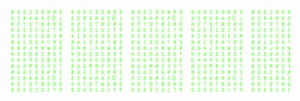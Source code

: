 [![Matrix SVG](https://github.com/hunghg255/hunghg255/blob/master/img/matrix.svg)](https://hunghg255.github.io)
<svg xmlns="http://www.w3.org/2000/svg" xmlns:xlink="http://www.w3.org/1999/xlink" version="1.1" id="Layer_1" x="0px" y="0px" viewBox="0 0 936 516" style="enable-background:new 0 0 936 516;" xml:space="preserve">
<style type="text/css">
	.st0{fill:#533657;stroke:#2E1633;stroke-width:8;stroke-linecap:round;stroke-linejoin:round;stroke-miterlimit:10;}
	.st1{opacity:0.8;}
	.st2{fill:none;stroke:#FFFFFF;stroke-width:0.7567;stroke-miterlimit:10;}
	.st3{fill:#FFFFFF;}
	.st4{opacity:0.2;fill:#533657;}
	.st5{fill:#2E1633;}
	.st6{fill:#533657;}
	.st7{fill:none;stroke:#CC6699;stroke-width:3;stroke-miterlimit:10;}
	.st8{fill:none;stroke:#B8A7D6;stroke-width:3;stroke-miterlimit:10;}
	.st9{fill:none;stroke:#FFFDAB;stroke-width:3;stroke-miterlimit:10;}
	.st10{fill:none;stroke:#14D7F3;stroke-width:3;stroke-miterlimit:10;}
	.st11{fill:none;stroke:#2E1633;stroke-width:8;stroke-linecap:round;stroke-linejoin:round;stroke-miterlimit:10;}
	.st12{opacity:0.28;}
	.st13{fill:none;stroke:#2E1633;stroke-width:8;stroke-linejoin:round;stroke-miterlimit:10;}
	.st14{fill:none;stroke:#2E1633;stroke-width:3;stroke-miterlimit:10;}
	.st15{fill:#FFFAB6;}
	.st16{opacity:0.23;fill:#2E1633;}
	.st17{fill:none;stroke:#BBE2DC;stroke-width:3;stroke-miterlimit:10;}
	.st18{fill:#B3ABD3;}
	.st19{fill:none;stroke:#2E1633;stroke-width:7;stroke-linecap:round;stroke-linejoin:round;stroke-miterlimit:10;}
	.st20{opacity:0.28;fill:#533657;}
	.st21{fill:#CC6699;}
	.st22{fill:none;stroke:#2E1633;stroke-width:3;stroke-linecap:round;stroke-linejoin:round;stroke-miterlimit:10;}
	.st23{fill:none;stroke:#2E1633;stroke-width:2.1774;stroke-miterlimit:10;}
</style>
<g>
	<g>
		<g>
			<path class="st0" d="M191.7,364.4l-30,28l-139-139v-0.5l139-139l31,29.5l-111,110L191.7,364.4z"/>
			<path class="st0" d="M237.7,489.4h-48.5l162-465.5h49L237.7,489.4z"/>
			<path class="st0" d="M774.2,392.4l-30-28l110-111l-111-110l31-29.5l139,139v0.5L774.2,392.4z"/>
		</g>
	</g>
	<g class="st1">
		<path class="st2" d="M422.8,401.5"/>
	</g>
	<g class="st1">
		<path class="st2" d="M444,414.5"/>
	</g>
	<g>
		<path class="st3" d="M678.8,294.6l-24.1-1.8l-2.2-4l4.5,2.9c-2-1.3-3.8-2.8-5.4-4.5c0,0-7.8-13.7-7.8-13.8    c-9-46.5-7.8-43.7-10.2-52.5c-0.2-0.6,0.2-4.4,0.7-9.1c39.8-32.2,37.9-76.2,37.9-76.2s-19.8-8.7-50.1,8.3l-10.4,42.5    c0,0-60.4-28.9-112.8-13.2l0,0c0,0-7.5,2.2-16.7,5.9l1.1,0.7c-0.2,0.1-0.5,0.2-0.7,0.3c-21.6-36.6-46.2-42.9-46.2-42.9    c-32.3,40.2-48.8,104.3,23.2,156.2c0,0,0,0,0,0l23.9,68.1c93.3,12.7,69.3,24.7,115,19l19.5,5.7l10.3-8c0,0-11.5-13.2-8.7-30    c1.2-7.2,29,0.7,29,0.7C673.4,337.3,680.5,310.3,678.8,294.6z"/>
		<path class="st4" d="M502.3,340.9c19.8,22.2,60.7,28.8,60.7,28.8s31.8,9.2-18.5,11.5C524.1,379.1,514.2,362.2,502.3,340.9z"/>
		<g>
			<path class="st5" d="M621.3,347.4c0,0,0.1,0.1,0.2,0.3c0.1,0.2,0.3,0.4,0.4,0.6c0.3,0.5,0.6,1.2,0.5,1.8     c-0.3,1.2-0.8,2.9-0.9,5.1c-0.1,2.2,0.1,4.9,1.2,7.7c1,2.9,2.9,5.9,5.5,8.7l0.6,0.6l0.1,0.1l0.1,0.2l0.3,0.4     c0.1,0.2,0.3,0.4,0.4,0.6c0.5,0.9,0.8,1.9,0.9,2.9c0.2,2-0.4,3.8-1.2,5.2c-1.6,2.9-4.2,4.8-6.9,6.1c-2.8,1.2-5.9,1.8-9,1.6     c-3.1-0.1-6.1-0.9-8.9-2.1c-0.6-0.3-1.2-0.5-1.9-0.8c-0.6-0.2-1.1-0.4-1.6-0.6c-1.2-0.4-2.4-0.7-3.6-1c-2.5-0.6-5.1-0.9-7.7-1.1     c-5.3-0.4-10.9-0.3-16.6-0.2c-5.7,0.1-11.5,0.3-17.3,0c-5.8-0.3-11.6-1-17.1-2.4c-2.7-0.7-5.4-1.6-8-2.7     c-2.5-1.1-4.9-2.4-7.2-3.8c-4.5-2.8-8.2-6.2-11.2-9.6c-1.5-1.7-2.8-3.4-4-5.1c-0.6-0.8-1.1-1.7-1.6-2.5c-0.5-0.8-1-1.6-1.4-2.4     c-1.8-3.2-3-6.1-3.8-8.5c-0.2-0.6-0.4-1.2-0.6-1.7c-0.2-0.5-0.3-1.1-0.5-1.5c-0.3-1-0.5-1.8-0.7-2.4c-0.3-1.3-0.4-2.1-0.4-2.1     c-0.1-0.7,0.4-1.5,1.1-1.6c0.6-0.1,1.1,0.2,1.4,0.6l0,0c0,0,0.4,0.6,1.1,1.8c0.7,1.1,1.6,2.8,2.9,4.9c1.3,2.1,2.8,4.6,4.6,7.4     c0.5,0.7,1,1.4,1.5,2.1c0.5,0.7,1,1.4,1.6,2.2c1.1,1.5,2.4,3,3.7,4.4c2.8,2.9,6.1,5.7,10,8c3.9,2.3,8.4,4.1,13.3,5.3     c4.9,1.2,10.2,1.7,15.6,1.9c5.4,0.2,11.1,0.1,16.8,0c5.7-0.1,11.5-0.2,17.4,0.3c2.9,0.3,5.9,0.7,8.8,1.4c1.4,0.3,2.9,0.8,4.3,1.3     c0.7,0.2,1.5,0.6,2.1,0.8c0.6,0.3,1.2,0.5,1.8,0.8c2.1,0.9,4.3,1.5,6.4,1.6c2.1,0.1,4.1-0.2,5.8-0.9c1.7-0.7,3.1-1.9,3.8-3     c0.3-0.6,0.4-1,0.4-1.3c0-0.1,0-0.2-0.1-0.3c0,0,0,0,0-0.1c0,0,0,0,0,0c0,0,0,0,0,0l-0.1-0.1l-0.1-0.1l0,0c0,0-0.1-0.1,0,0     l-0.1-0.2l-0.3-0.3c-3-3.6-5.1-7.6-6.1-11.4c-1-3.8-1-7.3-0.5-10.1c0.5-2.7,1.2-4.8,1.9-6.1c0.4-0.6,1.2-0.9,1.8-1     c0.3-0.1,0.6-0.1,0.8-0.1C621.2,347.4,621.3,347.4,621.3,347.4z"/>
		</g>
		<path class="st6" d="M409.4,203c-24-2.5-59,45.3-22.3,90.9c-6.6,49.9,32.8,90.5,61.5,90.1c18.6,34.4,63.8,49.8,94.8,39.3    c7.8,21.3,28.5,34.1,56.9,25.9c28.4-8.2,38.8-3.3,38.8-3.3s-4.1-27.3-32.1-33.9c-24.1-36.4-51-44.4-121.3-48.3    c-12.1-37.3-30.8-73.3-30.8-73.3S401.4,236.8,409.4,203z"/>
		<g>
			<path class="st5" d="M460.9,350.3c0,0,0.6,0.3,1.6,1c1.1,0.6,2.6,1.5,4.6,2.4c2,0.9,4.5,2,7.4,3c2.9,1,6.2,2,9.8,2.8     c3.7,0.9,7.7,1.7,12,2.4c4.3,0.7,8.9,1.3,13.7,1.7c4.8,0.5,9.8,0.8,14.9,1.2c5.1,0.4,10.3,0.8,15.5,1.4     c5.2,0.5,10.5,1.2,15.6,2.1c5.2,0.9,10.3,2.1,15.1,3.7c4.9,1.6,9.5,3.6,13.6,6.1c4.1,2.4,7.8,5.3,10.7,8.4     c2.9,3.1,5.2,6.3,6.9,9.3c1.7,3,2.9,5.7,3.7,8c0.4,1.1,0.7,2.2,1,3.1c0.3,0.9,0.5,1.7,0.6,2.3c0.3,1.3,0.5,1.9,0.5,1.9     c0.5,1.9-0.7,3.8-2.6,4.2c-1.8,0.4-3.6-0.6-4.2-2.4l-0.1-0.2c0,0-0.2-0.6-0.5-1.7c-0.2-0.6-0.4-1.2-0.7-2c-0.3-0.8-0.6-1.7-1-2.6     c-1.6-3.9-4.4-9.3-9.4-14.3c-2.5-2.5-5.6-4.8-9.2-6.9c-1.8-1-3.7-2-5.7-2.8c-2-0.8-4.1-1.6-6.3-2.3c-4.4-1.4-9.1-2.6-14-3.5     c-2.4-0.5-4.9-0.8-7.4-1.2c-2.5-0.4-5-0.7-7.6-1c-5.1-0.6-10.2-1.1-15.3-1.6c-5.1-0.5-10.1-1.1-15-1.7c-4.9-0.6-9.6-1.4-14.1-2.3     c-4.5-0.9-8.7-2-12.5-3.4c-3.8-1.4-7.2-3-10-4.7c-2.8-1.7-5.1-3.4-6.9-5.1c-1.7-1.6-3-3-3.7-4     C461.3,350.8,460.9,350.3,460.9,350.3z"/>
		</g>
		<path class="st6" d="M561.5,168.3c-1.7-31.6,13.9-74,29.2-103.6c-21.3-2.9-51.3,6.2-51.3,6.2s-17.7,31.3-14,74    c-11-30.5-10-62.7-10-62.7s-38.4,13.9-76.7,57c0,0,32.5,8.4,45.6,42C519.9,167.8,561.5,168.3,561.5,168.3z"/>
		<path class="st7" d="M568.1,64.1c0,0-28.4,42.2-26.9,104.1"/>
		<path class="st8" d="M494.9,90.5c0,0-1.8,41.8,23.2,80.3"/>
		<path class="st9" d="M457.7,116.9c0,0,12.6,17.3,37.1,60.8"/>
		<path class="st10" d="M383.4,218.3c-17.3,28,0.7,59.1,38,87.3c25.8,19.5,52,24,60.7,50.7"/>
		<path class="st8" d="M405.1,202.1c-20,22.2-3.6,61.9,33.7,90.2c25.8,19.5,33.1,26.5,38,45.3"/>
		<path class="st9" d="M387.2,308.2c10.2,46.8,66,65.2,113.3,70.6c32.2,3.7,84.9,5.8,91.9,33.1"/>
		<path class="st5" d="M387.4,311c6.4,8.3,34.8,7.5,34.8,7.5s-26.1-9.1-35.1-24.7C387.2,308.2,387.4,311,387.4,311z"/>
		<g>
			<path class="st5" d="M410.1,207.2c0,0-0.6,0.1-1.7,0.3c-0.6,0.1-1.3,0.2-2.1,0.4c-0.7,0.2-1.4,0.4-2.3,0.7     c-0.8,0.2-1.8,0.7-2.9,1.1c-1.1,0.4-2.2,1-3.4,1.6c-0.3,0.2-0.6,0.3-0.9,0.5c-0.3,0.2-0.6,0.4-0.9,0.6c-0.6,0.4-1.2,0.8-1.8,1.2     c-0.6,0.4-1.2,0.9-1.8,1.4c-0.6,0.5-1.3,1-1.8,1.6c-0.6,0.6-1.2,1.2-1.8,1.8c-0.6,0.7-1.2,1.3-1.8,2c-0.6,0.7-1.2,1.4-1.7,2.2     c-0.5,0.8-1.2,1.5-1.6,2.3c-0.5,0.8-1,1.7-1.6,2.5c-0.5,0.9-0.9,1.8-1.4,2.7c-0.5,0.9-0.8,1.9-1.3,2.8c-0.2,0.5-0.4,1-0.6,1.4     c-0.2,0.5-0.3,1-0.5,1.5c-0.2,0.5-0.3,1-0.5,1.5c-0.2,0.5-0.3,1-0.5,1.5c-0.3,1-0.5,2.1-0.8,3.2c-0.2,1.1-0.4,2.2-0.5,3.3     c-0.1,0.5-0.2,1.1-0.2,1.7l-0.1,1.7c-0.3,4.4-0.1,9,0.8,13.5l0.1,0.8l0.2,0.8l0.4,1.6l0.4,1.6c0.1,0.5,0.3,1.1,0.5,1.6     c0.4,1.1,0.7,2.2,1,3.2c0.4,1,0.8,2.1,1.2,3.1c1.8,4.1,3.7,8.1,6.2,11.7c0.6,0.9,1.2,1.8,1.8,2.7c0.7,0.8,1.3,1.7,1.9,2.5     c1.2,1.7,2.7,3.2,4,4.7c0.3,0.4,0.7,0.8,1,1.1c0.4,0.3,0.7,0.7,1.1,1c0.7,0.7,1.4,1.4,2.1,2.1c1.3,1.4,2.8,2.5,4.1,3.7     c0.7,0.6,1.3,1.2,2,1.7c0.7,0.5,1.3,1,2,1.5c1.3,1,2.5,2,3.7,2.8c2.4,1.7,4.5,3.2,6.3,4.3c1.8,1.1,3.2,2,4.2,2.6     c1,0.6,1.5,0.9,1.5,0.9s-0.6-0.2-1.7-0.6c-1.1-0.4-2.7-0.9-4.7-1.7c-1-0.3-2.1-0.9-3.3-1.4c-1.2-0.5-2.5-1.1-3.9-1.7     c-1.4-0.7-2.8-1.5-4.3-2.3c-0.7-0.4-1.5-0.8-2.3-1.3c-0.8-0.5-1.5-1-2.3-1.5c-3.2-2-6.5-4.4-9.8-7.2c-1.6-1.5-3.4-2.9-4.9-4.6     c-0.8-0.8-1.6-1.7-2.4-2.6c-0.8-0.9-1.5-1.8-2.3-2.8c-1.6-1.8-2.9-3.9-4.3-6l-0.5-0.8l-0.5-0.8l-0.9-1.7     c-0.6-1.1-1.3-2.2-1.7-3.4c-0.5-1.2-1-2.4-1.5-3.6c-0.4-1.2-0.8-2.5-1.2-3.7c-0.2-0.6-0.4-1.2-0.6-1.9l-0.4-1.9l-0.4-1.9l-0.2-1     l-0.1-1l-0.5-3.9c-0.1-1.3-0.1-2.6-0.2-3.9c-0.1-1.3,0-2.6,0-3.9l0-1.9l0.2-1.9l0.2-1.9c0.1-0.6,0.1-1.3,0.3-1.9     c0.2-1.3,0.4-2.5,0.7-3.7c0.3-1.2,0.6-2.4,0.9-3.6c0.1-0.6,0.3-1.2,0.5-1.8c0.2-0.6,0.4-1.2,0.6-1.8c0.2-0.6,0.4-1.2,0.6-1.7     c0.2-0.6,0.5-1.1,0.7-1.7c0.5-1.1,0.9-2.2,1.5-3.3c0.5-1.1,1.1-2.1,1.6-3.1c0.6-1,1.2-2,1.8-2.9c0.6-1,1.3-1.8,1.9-2.7     c0.7-0.9,1.3-1.8,2-2.5c0.7-0.8,1.4-1.6,2.1-2.4c0.7-0.7,1.5-1.4,2.2-2.1c0.7-0.7,1.5-1.3,2.2-1.9c0.8-0.6,1.5-1.2,2.2-1.7     c0.8-0.5,1.5-1,2.2-1.5c0.4-0.2,0.7-0.5,1.1-0.7c0.4-0.2,0.7-0.4,1.1-0.6c1.5-0.8,2.8-1.5,4.1-2c1.3-0.5,2.5-1.1,3.7-1.4     c1.2-0.3,2.3-0.6,3.2-0.9c0.8-0.1,1.5-0.3,2.1-0.4c1.1-0.2,1.7-0.3,1.7-0.3c2.2-0.4,4.2,1.1,4.6,3.3     C413.8,204.8,412.3,206.8,410.1,207.2z"/>
		</g>
		<g>
			<path class="st5" d="M391.6,295.3c0,0-0.1,0.7-0.2,1.9c0,0.6-0.1,1.3-0.2,2.2c0,0.9-0.1,1.9-0.1,3c-0.1,2.3,0,5,0.2,8.2     c0.2,3.2,0.7,6.7,1.5,10.5c0.8,3.8,2,7.9,3.5,12c0.4,1,0.8,2.1,1.3,3.1c0.5,1,1,2.1,1.4,3.1c1.1,2.1,2.2,4.2,3.5,6.2     c2.6,4.1,5.6,8.1,9.2,11.7c0.4,0.5,0.9,0.9,1.3,1.4l1.4,1.3c1,0.8,1.9,1.7,2.9,2.5c2,1.6,4.1,3.2,6.3,4.6l1.6,1.1l0.8,0.5     l0.8,0.5c1.1,0.7,2.2,1.3,3.4,2c1.1,0.7,2.3,1.2,3.4,1.8c1.2,0.6,2.3,1.2,3.4,1.8c1.2,0.5,2.4,1,3.5,1.5c1.2,0.5,2.3,1.1,3.5,1.5     c1.2,0.4,2.4,0.9,3.5,1.3c1.2,0.4,2.3,1,3.5,1.3c2.4,0.8,4.7,1.5,7,2.3c2.3,0.6,4.6,1.3,6.8,1.9c2.2,0.6,4.4,1.1,6.5,1.6     c1.1,0.3,2.1,0.5,3.1,0.8c1,0.2,2,0.4,3,0.6c2,0.4,3.9,0.8,5.7,1.2c1.8,0.3,3.5,0.6,5.2,0.9c1.6,0.3,3.2,0.6,4.6,0.9     c1.4,0.3,2.7,0.4,3.9,0.6c2.4,0.4,4.2,0.7,5.5,1c1.3,0.2,1.9,0.4,1.9,0.4s-0.7,0.1-2,0.2c-1.3,0.1-3.2,0.3-5.6,0.5     c-1.2,0.1-2.5,0.2-4,0.2c-1.5,0-3,0-4.7,0c-1.7,0-3.5,0-5.4,0c-1.9-0.1-3.9-0.2-5.9-0.3c-1-0.1-2.1-0.1-3.2-0.2     c-1.1-0.1-2.2-0.3-3.3-0.4c-2.2-0.3-4.5-0.5-6.9-0.9c-2.4-0.4-4.8-0.9-7.2-1.4c-2.5-0.5-4.9-1.3-7.5-1.9     c-2.5-0.7-5.1-1.6-7.6-2.5c-2.6-0.9-5.1-2.1-7.6-3.2c-5-2.5-10-5.2-14.6-8.6c-2.4-1.6-4.6-3.4-6.8-5.3c-1.1-0.9-2.1-1.9-3.1-2.9     l-1.5-1.5c-0.5-0.5-1-1-1.5-1.5c-3.9-4-7.3-8.5-10.2-13c-1.5-2.3-2.7-4.6-3.9-6.9c-0.5-1.2-1.1-2.3-1.6-3.5     c-0.5-1.1-0.9-2.3-1.4-3.5c-1.7-4.6-3.1-9.1-3.9-13.3c-0.8-4.2-1.4-8.1-1.6-11.5c-0.2-3.5-0.3-6.5-0.3-9c0-1.2,0.1-2.4,0.1-3.3     c0.1-1,0.1-1.8,0.2-2.5c0.1-1.3,0.2-2,0.2-2c0.2-2.2,2.2-3.8,4.4-3.6S391.8,293.1,391.6,295.3z"/>
		</g>
		<path class="st4" d="M479.1,306.6c0,0,9.8,33.9,19.1,59.9c-6.7-1.5-5-2.5-12.2-4.1c-6.2-22.1-24.2-66.9-24.2-66.9    S464.4,298,479.1,306.6z"/>
		<g>
			<path class="st5" d="M479.9,306.6c0,0-1.1-0.3-3.2-1c-2.1-0.7-5.1-1.8-8.8-3.5c-3.7-1.7-8-4.1-12.7-7.3c-2.4-1.6-4.8-3.4-7.3-5.4     c-2.4-2.1-5-4.3-7.5-6.7c-5-4.9-10.2-10.6-14.8-17.4c-2.3-3.4-4.5-7-6.5-10.8c-2-3.8-3.7-7.9-5.2-12.1c-3-8.4-4.8-17.6-5.2-27     c-0.5-9.4,0.3-18.9,2.2-28.1c1.9-9.2,4.7-18.2,8.3-26.7c0.9-2.1,1.8-4.2,2.8-6.3l0.4-0.8l0.4-0.8c0.3-0.6,0.6-1.1,0.9-1.6     c0.6-1.1,1.2-2.1,1.9-3.1c1.4-2,3-4,5-5.7c2-1.7,4.4-3.2,7.3-3.9c2.8-0.7,5.9-0.5,8.4,0.3c1.3,0.4,2.5,0.9,3.6,1.5     c1.1,0.6,2.2,1.3,2.9,1.8c3.6,2.4,6.9,5,10,7.7c6.2,5.4,11.3,11.3,15.2,17.3c4,5.9,6.8,11.9,8.9,17.2c2.1,5.3,3.3,10.2,3.9,14.3     c0.6,4.1,0.7,7.3,0.7,9.5c-0.1,2.2-0.2,3.4-0.2,3.4s-0.7-1-1.6-3c-0.5-1-1.1-2.2-1.8-3.6c-0.7-1.4-1.5-3-2.3-4.8     c-1.7-3.5-3.7-7.8-6-12.6c-2.4-4.8-5.3-10.1-8.9-15.4c-3.7-5.4-8.1-10.9-13.5-16c-2.7-2.6-5.7-5-8.9-7.2     c-0.9-0.6-1.6-1.1-2.3-1.5c-0.7-0.4-1.4-0.7-2.1-1c-1.4-0.5-2.8-0.5-4.1-0.2c-2.6,0.6-5.3,3.2-7.5,6.4c-0.5,0.8-1,1.6-1.5,2.5     c-0.2,0.4-0.5,0.9-0.7,1.3l-0.3,0.7l-0.3,0.7c-0.9,2-1.8,4-2.6,6c-3.3,8.1-5.9,16.5-7.5,25.2c-1.6,8.6-2.2,17.4-1.6,25.9     c0.5,8.5,2.3,16.8,4.9,24.5c1.3,3.8,2.9,7.5,4.7,11c1.7,3.5,3.7,6.8,5.7,9.9c4.1,6.2,8.7,11.7,13.3,16.5     c4.6,4.7,9.2,8.7,13.3,12.3c4.1,3.6,7.8,6.6,10.8,9.2c3,2.5,5.4,4.6,7,6.1C479.1,305.8,479.9,306.6,479.9,306.6z"/>
		</g>
		<path class="st4" d="M471,224.4c-8,14.2-9.3,32.2-9.3,32.2c-52.3-47.1-25.6-89.1-23.3-94.8C426.9,185.8,452.7,237.3,471,224.4z"/>
		<g>
			<path class="st5" d="M440.4,155.8c-1,2.1-1.8,4.3-2.6,6.5c-0.8,2.2-1.4,4.4-2,6.6c-1.1,4.5-1.9,9-2.3,13.5     c-0.4,4.5-0.5,9.1-0.1,13.6c0.3,4.5,1.1,8.9,2.2,13.2c0.6,2.2,1.2,4.3,2,6.4c0.7,2.1,1.6,4.1,2.5,6.2c0.9,2,2,4,3,5.9     c1.1,1.9,2.2,3.9,3.4,5.7c0.6,1,1.2,1.9,1.8,2.8l1.9,2.8c1.3,1.9,2.6,3.7,4,5.4c1.4,1.8,2.9,3.5,4.4,5.2c0.8,0.9,1.5,1.7,2.3,2.5     l2.4,2.5l-4.1,1.9c0-1,0.1-1.8,0.1-2.7c0.1-0.9,0.2-1.7,0.3-2.6c0.2-1.7,0.5-3.4,0.8-5c0.3-1.7,0.7-3.3,1.2-5     c0.5-1.6,1-3.2,1.7-4.8c0.6-1.6,1.3-3.1,2.1-4.6c0.8-1.5,1.6-3,2.6-4.4c0.5-0.7,1-1.4,1.5-2.1c0.5-0.7,1-1.3,1.6-1.9     c0.5-0.6,1.1-1.3,1.7-1.8c0.6-0.6,1.2-1.1,1.8-1.7c-0.5,0.7-1.1,1.3-1.5,2c-0.5,0.7-1,1.3-1.4,2c-0.4,0.7-0.9,1.4-1.3,2.1     c-0.4,0.7-0.8,1.4-1.1,2.2c-0.4,0.7-0.7,1.5-1,2.2c-0.3,0.8-0.6,1.5-0.9,2.3c-0.6,1.5-1,3.1-1.4,4.6c-0.8,3.1-1.3,6.3-1.6,9.5     c-0.2,1.6-0.3,3.2-0.3,4.8c0,0.8,0,1.6,0,2.4c0,0.8,0,1.6,0.1,2.3c0.1,1.3-0.9,2.5-2.2,2.6c-0.7,0.1-1.3-0.1-1.7-0.5l-0.2-0.1     l-2.8-2.3c-0.9-0.8-1.8-1.6-2.7-2.4c-1.8-1.6-3.5-3.3-5.2-5c-0.8-0.9-1.7-1.7-2.5-2.6c-0.8-0.9-1.6-1.8-2.4-2.7     c-1.6-1.9-3-3.8-4.4-5.8c-1.4-2-2.6-4.1-3.7-6.3c-1.1-2.2-2.1-4.4-3-6.7c-0.9-2.3-1.7-4.6-2.4-6.9c-0.7-2.3-1.3-4.7-1.7-7.1     c-0.9-4.8-1.3-9.6-1.2-14.5c0.1-4.8,0.6-9.6,1.6-14.3c0.5-2.3,1.1-4.7,1.8-6.9c0.7-2.3,1.5-4.5,2.4-6.7c0.9-2.2,1.9-4.3,2.9-6.4     C437.9,159.7,439.1,157.7,440.4,155.8z"/>
		</g>
		<path class="st11" d="M624.3,146.1c11.9-6.7,22.2-9.4,30.4-10.2c11.2-1.1,20.2,8.8,17.8,19.8c-3.5,16.4-12.9,41-38.8,60.6"/>
		<g class="st12">
			<path class="st6" d="M635.7,290.4c5.5-12.2,9.5-3.8,9.5-3.8l1-15.2c0,0-9.7,1.4-11.3,8.7C633.5,287.5,635.7,290.4,635.7,290.4z"/>
			<path class="st6" d="M638.9,229.8c-11.2-6.3-23.8-2.6-23.8-2.6c8.3,3.4,10.6,7,12.7,13.8L638.9,229.8z"/>
			<path class="st6" d="M606.9,203c21.2,4.1,25,89.8,47.7,89.8c-6.9-17.2-12.9-68.7-24.7-84.3s-19.4-19.8-19.4-19.8L606.9,203z"/>
		</g>
		<path class="st4" d="M491.2,203.8c-1.4-24.1,74.8-41.5,91.3-27.7c3.5-1.4-21.7-9.5-21.7-9.5s-63.3-0.5-75.9,14.2    C485.5,185,491.2,203.8,491.2,203.8z"/>
		<path class="st11" d="M485.4,181.9c67-29.3,112.3-11.3,137,15.3c26.2,28.3,10.7,79.9,36.8,96.6"/>
		<path class="st4" d="M652.1,149.8c0,0-27,32.4-11.4,58.5c-8.5,12.6-25.9-18.3-25.9-18.3S622,159.2,652.1,149.8z"/>
		<g>
			<path class="st5" d="M610.2,186.9c0,0,0.1-0.2,0.3-0.7c0.2-0.5,0.5-1.2,0.9-2.1c0.4-0.8,0.9-1.9,1.6-3c0.6-1.1,1.4-2.4,2.3-3.7     c0.9-1.3,1.9-2.7,3-4.1c0.6-0.7,1.2-1.4,1.8-2.1c0.6-0.7,1.2-1.5,2-2.2c1.4-1.4,2.8-2.9,4.4-4.3c0.8-0.7,1.5-1.4,2.3-2.1     c0.8-0.7,1.6-1.3,2.5-2c1.6-1.3,3.3-2.5,5-3.7c1.7-1.2,3.5-2.2,5.1-3.2c1.6-1.1,3.4-1.8,5-2.6c0.8-0.4,1.6-0.8,2.3-1.1     c0.8-0.3,1.5-0.6,2.3-0.9c1.5-0.5,2.7-1.1,3.9-1.5c1.2-0.4,2.2-0.7,3.1-0.9c1.7-0.5,2.7-0.8,2.7-0.8s-0.9,0.5-2.4,1.4     c-0.8,0.4-1.7,0.9-2.8,1.5c-1.1,0.6-2.2,1.4-3.5,2.2c-0.6,0.4-1.3,0.8-2,1.3c-0.7,0.4-1.3,1-2,1.5c-1.4,1.1-2.8,2.1-4.2,3.3     c-1.4,1.2-2.9,2.4-4.3,3.8c-1.4,1.3-2.8,2.7-4.1,4.1c-0.7,0.7-1.3,1.4-2,2.2c-0.6,0.7-1.2,1.5-1.9,2.2c-1.3,1.4-2.4,3-3.5,4.4     c-1,1.5-2.1,2.9-3,4.3c-0.9,1.4-1.8,2.7-2.6,3.9c-0.8,1.2-1.5,2.3-2.1,3.3c-0.6,1-1.2,1.8-1.6,2.6c-0.4,0.7-0.8,1.2-1,1.6     c-0.2,0.3-0.4,0.6-0.4,0.6c-0.9,2-3.3,2.9-5.3,2C610.2,191.3,609.3,188.9,610.2,186.9z"/>
		</g>
		<g>
			<path class="st5" d="M430.2,141.9l4-5.2l4.2-5.3c1.4-1.7,2.8-3.4,4.3-5.1c1.5-1.7,2.9-3.4,4.5-5c1.5-1.6,3-3.3,4.6-4.8l2.4-2.4     l2.4-2.3c1.6-1.6,3.3-3,4.9-4.5c1.7-1.4,3.4-2.9,5.1-4.3c1.7-1.4,3.5-2.8,5.3-4.1c1.8-1.3,3.6-2.7,5.5-3.9     c1.9-1.3,3.8-2.5,5.7-3.7c1.9-1.2,3.9-2.3,5.9-3.4c2-1.1,4-2.1,6.1-3c2.1-1,4.2-1.8,6.3-2.7c2.1-0.8,4.3-1.6,6.5-2.2     c1.1-0.3,2.2-0.6,3.4-0.9c0.6-0.1,1.2-0.3,1.7-0.4l0.9-0.2c0.3-0.1,0.6-0.1,1-0.2c2.2-0.3,4.1,1.3,4.4,3.5c0,0.2,0,0.4,0,0.5     l0,0.1v0c0.1,1.2,0.2,2.5,0.2,3.8l0.2,3.9l0.3,7.8l0.3,7.8c0.1,1.3,0.2,2.6,0.2,3.9c0.1,1.3,0.2,2.6,0.3,3.9     c0.1,1.3,0.2,2.6,0.3,3.9l0.4,3.9c0.1,1.3,0.3,2.6,0.5,3.9c0.2,1.3,0.3,2.6,0.5,3.9l0.6,3.9l0.7,3.9l0.3,2l0.4,1.9     c0.3,1.3,0.5,2.6,0.8,3.9l-0.2,0.1l0,0c-0.3-1.6-0.7-3.1-1-4.7c-0.3-1.6-0.5-3.2-0.7-4.8c-0.2-1.6-0.4-3.2-0.5-4.8     c-0.2-1.6-0.2-3.2-0.3-4.9c0-1.6-0.1-3.2-0.1-4.9c0-1.6,0.1-3.2,0.1-4.9c0.1-1.6,0.2-3.2,0.3-4.9c0.2-1.6,0.3-3.2,0.6-4.9     c0.2-1.6,0.5-3.2,0.7-4.8c0.3-1.6,0.6-3.2,0.9-4.8c0.3-1.6,0.7-3.2,1.1-4.8c0.4-1.6,0.9-3.2,1.4-4.7c0.5-1.6,1-3.1,1.6-4.7     c0.5-1.5,1.2-3.1,1.8-4.6c0.6-1.5,1.4-3,2.1-4.5c0.4-0.7,0.8-1.5,1.2-2.2c0.4-0.7,0.8-1.4,1.3-2.2l0.2-0.4     c0.5-0.8,1.3-1.3,2.1-1.5l0,0c1.1-0.3,2.2-0.6,3.3-0.9l3.2-0.8c2.1-0.5,4.3-1,6.5-1.5c4.3-0.9,8.7-1.7,13.1-2.4     c4.4-0.6,8.8-1.1,13.3-1.3c1.1,0,2.3-0.1,3.4-0.1c1.1,0,2.3,0,3.4,0c1.1,0.1,2.3,0.1,3.4,0.2c1.1,0.1,2.3,0.2,3.5,0.4     c2.2,0.3,3.7,2.2,3.5,4.4c-0.1,0.5-0.2,0.9-0.4,1.3l0,0.1c-4.1,7.9-7.9,16.1-11.3,24.3c-3.4,8.3-6.5,16.7-9.2,25.2     c-1.3,4.3-2.5,8.5-3.6,12.9c-0.5,2.2-1,4.3-1.5,6.5c-0.2,1.1-0.5,2.2-0.7,3.3c-0.2,1.1-0.4,2.2-0.6,3.3c-0.2,1.1-0.4,2.2-0.5,3.3     c-0.2,1.1-0.3,2.2-0.5,3.3c-0.2,1.1-0.3,2.2-0.4,3.3c-0.1,1.1-0.2,2.2-0.3,3.3c-0.2,2.2-0.3,4.4-0.3,6.5c-0.1,2.2,0,4.3,0.1,6.5     l0,0.1c0.1,2.2-1.6,4.1-3.8,4.2c-2.2,0.1-4.1-1.6-4.2-3.8c-0.1-2.4-0.2-4.7-0.1-7.1c0.1-2.4,0.2-4.7,0.4-7     c0.1-1.2,0.2-2.3,0.3-3.5c0.1-1.2,0.3-2.3,0.4-3.5c0.1-1.2,0.3-2.3,0.5-3.5c0.2-1.1,0.4-2.3,0.6-3.4c0.2-1.1,0.4-2.3,0.6-3.4     c0.2-1.1,0.4-2.3,0.7-3.4c0.5-2.3,1-4.5,1.6-6.7c1.1-4.5,2.4-8.9,3.7-13.3c2.7-8.8,5.9-17.4,9.4-25.9c3.5-8.5,7.4-16.8,11.6-24.9     l3,5.8c-1-0.1-2-0.2-3-0.3c-1-0.1-2-0.1-3.1-0.2c-1,0-2.1,0-3.1,0c-1,0-2.1,0-3.1,0.1c-4.2,0.2-8.4,0.6-12.5,1.2     c-4.2,0.6-8.4,1.4-12.5,2.3c-2.1,0.4-4.1,0.9-6.2,1.4l-3.1,0.8c-1,0.3-2.1,0.6-3,0.8l0,0l2.3-1.9l-0.8,2     c-0.3,0.7-0.6,1.4-0.9,2.1c-0.6,1.4-1.1,2.8-1.7,4.3c-0.6,1.4-1.1,2.9-1.6,4.3c-0.5,1.4-1,2.9-1.5,4.3c-0.5,1.4-1,2.9-1.5,4.4     l-1.4,4.4c-0.4,1.5-0.9,3-1.3,4.5c-0.4,1.5-0.8,3-1.2,4.5c-0.4,1.5-0.7,3-1.1,4.5c-0.3,1.5-0.7,3-1,4.6l-0.4,2.3l-0.4,2.3     c-0.3,1.5-0.5,3.1-0.7,4.6c-0.2,1.6-0.4,3.1-0.6,4.7c-0.2,1.6-0.4,3.1-0.5,4.7c-0.2,1.6-0.3,3.2-0.4,4.7l-0.3,4.8l0,0     c0,0.1,0,0.1-0.1,0.1c-0.1,0-0.1,0-0.1-0.1l0,0c-0.6-1.2-1.2-2.4-1.7-3.6l-0.8-1.8l-0.8-1.9l-1.5-3.7l-1.4-3.8l-0.7-1.9l-0.6-1.9     c-0.4-1.3-0.8-2.6-1.2-3.9l-1-3.9c-0.4-1.3-0.6-2.6-1-3.9c-0.3-1.3-0.6-2.6-0.9-4c-0.3-1.3-0.5-2.7-0.8-4l-0.7-4l-0.5-4     c-0.2-1.3-0.3-2.7-0.4-4.1c-0.1-1.4-0.2-2.7-0.2-4.1c0-1.4-0.1-2.7,0-4.1c0-1.4,0.1-2.7,0.3-4.2l0,0l4.4,4.1l-0.6,0.1l-0.7,0.1     c-0.5,0.1-1,0.2-1.5,0.3c-1,0.2-2,0.5-3,0.8c-2,0.6-3.9,1.3-5.9,2c-1.9,0.8-3.9,1.6-5.8,2.5c-1.9,0.9-3.8,1.8-5.7,2.8     c-1.9,1-3.7,2.1-5.5,3.2c-1.8,1.1-3.6,2.2-5.4,3.4c-1.8,1.2-3.5,2.4-5.2,3.7c-1.7,1.3-3.4,2.6-5,3.9c-1.7,1.3-3.3,2.7-4.9,4.1     c-1.6,1.4-3.2,2.8-4.7,4.3l-2.3,2.2l-2.3,2.3c-1.5,1.5-3,3.1-4.4,4.7c-1.5,1.6-2.9,3.2-4.3,4.8c-1.4,1.6-2.8,3.3-4.2,4.9l-4,5     l-4,5.2c-1.3,1.8-3.8,2.1-5.6,0.8C429.3,146.1,428.9,143.6,430.2,141.9z"/>
		</g>
		<line class="st13" x1="590.8" y1="64.7" x2="610.5" y2="89.9"/>
		<path class="st13" d="M515.4,82.3c0,0,8.5,13.9,12.6,19.2"/>
		<path class="st14" d="M639.7,344.8"/>
		<g>
			<path class="st5" d="M460.9,350.3c0,0,0.6,0.3,1.6,1c1.1,0.6,2.6,1.5,4.6,2.4c2,0.9,4.5,2,7.4,3c2.9,1,6.2,2,9.8,2.8     c3.7,0.9,7.7,1.7,12,2.4c4.3,0.7,8.9,1.3,13.7,1.7c4.8,0.5,9.8,0.8,14.9,1.2c5.1,0.4,10.3,0.8,15.5,1.4     c5.2,0.5,10.5,1.2,15.6,2.1c5.2,0.9,10.3,2.1,15.1,3.7c4.9,1.6,9.5,3.6,13.6,6.1c4.1,2.4,7.8,5.3,10.7,8.4     c2.9,3.1,5.2,6.3,6.9,9.3c1.7,3,2.9,5.7,3.7,8c0.4,1.1,0.7,2.2,1,3.1c0.3,0.9,0.5,1.7,0.6,2.3c0.3,1.3,0.5,1.9,0.5,1.9     c0.5,1.9-0.7,3.8-2.6,4.2c-1.8,0.4-3.6-0.6-4.2-2.4l-0.1-0.2c0,0-0.2-0.6-0.5-1.7c-0.2-0.6-0.4-1.2-0.7-2c-0.3-0.8-0.6-1.7-1-2.6     c-1.6-3.9-4.4-9.3-9.4-14.3c-2.5-2.5-5.6-4.8-9.2-6.9c-1.8-1-3.7-2-5.7-2.8c-2-0.8-4.1-1.6-6.3-2.3c-4.4-1.4-9.1-2.6-14-3.5     c-2.4-0.5-4.9-0.8-7.4-1.2c-2.5-0.4-5-0.7-7.6-1c-5.1-0.6-10.2-1.1-15.3-1.6c-5.1-0.5-10.1-1.1-15-1.7c-4.9-0.6-9.6-1.4-14.1-2.3     c-4.5-0.9-8.7-2-12.5-3.4c-3.8-1.4-7.2-3-10-4.7c-2.8-1.7-5.1-3.4-6.9-5.1c-1.7-1.6-3-3-3.7-4     C461.3,350.8,460.9,350.3,460.9,350.3z"/>
		</g>
		<path class="st4" d="M518.5,268.5c0,0-1.2-59.2,49.5-53.7C549,221.3,527.8,241.1,518.5,268.5z"/>
		<g>
			<path class="st6" d="M517.6,268.2c0,0-0.1-0.3-0.3-1c-0.2-0.6-0.4-1.6-0.6-2.8c-0.2-1.2-0.4-2.7-0.5-4.4c-0.1-1.7-0.1-3.6,0-5.6     c0.1-2.1,0.3-4.3,0.7-6.6c0.2-1.2,0.5-2.3,0.7-3.6c0.3-1.2,0.7-2.4,1-3.7c0.4-1.3,0.8-2.5,1.4-3.7c0.3-0.6,0.5-1.3,0.8-1.9     c0.3-0.6,0.6-1.2,0.9-1.9c0.6-1.3,1.3-2.5,2-3.7c0.8-1.2,1.5-2.4,2.4-3.6c1.8-2.3,3.6-4.6,5.9-6.6c2.1-2.1,4.6-3.8,7.1-5.3     c0.7-0.3,1.3-0.7,1.9-1c0.6-0.3,1.3-0.7,1.9-0.9c0.7-0.2,1.3-0.5,2-0.7c0.3-0.1,0.6-0.2,1-0.3c0.3-0.1,0.7-0.2,1-0.2     c2.6-0.7,5.1-1,7.4-1c1.2,0.1,2.2,0,3.3,0.2c1,0.2,2,0.3,2.9,0.5c0.9,0.2,1.7,0.5,2.4,0.8c0.7,0.3,1.4,0.5,2,0.8     c1.1,0.6,2,1.1,2.6,1.5c0.6,0.4,0.9,0.6,0.9,0.6l0.2,0.1c0.2,0.2,0.2,0.5,0.1,0.7c-0.1,0.1-0.3,0.2-0.4,0.2c0,0-1.2-0.1-3.4-0.3     c-1.1,0-2.4,0-3.9,0.1c-0.8,0.1-1.6,0.2-2.4,0.3c-0.8,0.1-1.7,0.4-2.6,0.5c-0.9,0.2-1.8,0.5-2.8,0.8c-1,0.3-1.9,0.7-2.9,1.2     l-0.7,0.3l-0.7,0.4c-0.5,0.3-1,0.5-1.4,0.8c-1,0.5-1.9,1.3-2.9,1.9c-0.9,0.7-1.9,1.4-2.7,2.3c-0.9,0.8-1.8,1.6-2.6,2.6l-1.3,1.4     l-1.2,1.4c-0.8,0.9-1.5,2-2.3,3c-0.7,1-1.4,2.1-2.1,3.1c-0.6,1.1-1.3,2.1-1.9,3.2c-1.2,2.1-2.3,4.3-3.4,6.5     c-1,2.1-1.9,4.2-2.7,6.3c-0.8,2-1.5,4-2.1,5.8c-1.2,3.6-2.1,6.6-2.6,8.8c-0.6,2.1-0.8,3.4-0.8,3.4c-0.1,0.3-0.3,0.4-0.5,0.4     c-0.2,0-0.3-0.1-0.3-0.3L517.6,268.2z"/>
		</g>
		<g>
			<path class="st6" d="M614.7,226.5c0,0,0,0,0.1-0.1c0.1-0.1,0.2-0.2,0.4-0.3c0.4-0.3,0.9-0.7,1.6-1.1c0.7-0.4,1.6-0.9,2.7-1.2     c0.5-0.2,1.1-0.4,1.7-0.5c0.6-0.2,1.3-0.3,2-0.4c1.4-0.2,2.9-0.3,4.5-0.2c1.6,0.1,3.3,0.3,5,0.8c1.7,0.4,3.4,1.1,5.1,1.9     c0.9,0.4,1.6,0.9,2.4,1.4c0.8,0.5,1.6,1,2.3,1.6c1.4,1.3,2.8,2.5,3.9,3.9c0.6,0.7,1.1,1.4,1.6,2.1c0.5,0.7,1.1,1.4,1.4,2.2     c0.8,1.5,1.5,3,2,4.4c0.5,1.5,0.8,2.9,1,4.2c0.1,0.7,0.2,1.3,0.3,1.9c0,0.6,0.1,1.2,0.1,1.7c0,1.1,0,2.1-0.1,2.9     c-0.1,0.8-0.2,1.4-0.2,1.8c-0.1,0.4-0.1,0.7-0.1,0.7l-0.1,0.2c-0.1,0.2-0.3,0.3-0.4,0.3c-0.1,0-0.2-0.1-0.2-0.2     c0,0-0.3-0.7-0.9-1.9c-0.3-0.6-0.7-1.3-1.1-2.2c-0.2-0.4-0.4-0.9-0.7-1.3c-0.3-0.5-0.5-0.9-0.8-1.4c-0.6-1-1.2-2.1-1.9-3.2     c-0.8-1.1-1.6-2.2-2.5-3.3c-0.4-0.6-0.9-1.1-1.4-1.7c-0.5-0.5-1-1.1-1.5-1.6c-0.5-0.6-1.1-1-1.7-1.5l-1.7-1.5     c-0.6-0.5-1.2-0.9-1.8-1.3c-0.6-0.4-1.2-0.9-1.9-1.3c-0.7-0.4-1.3-0.7-1.9-1.1c-0.6-0.4-1.3-0.6-2-0.9c-1.3-0.6-2.6-1-3.9-1.4     c-0.6-0.2-1.3-0.3-1.9-0.5c-0.6-0.1-1.2-0.3-1.8-0.4c-0.6-0.1-1.1-0.2-1.6-0.3c-0.5-0.1-1-0.1-1.5-0.1c-0.9-0.1-1.7-0.1-2.4-0.1     c-0.7,0-1.2,0-1.5,0.1c-0.3,0-0.5,0.1-0.5,0.1c-0.2,0-0.4-0.1-0.4-0.3c0-0.1,0-0.2,0.1-0.3L614.7,226.5z"/>
		</g>
		<path class="st15" d="M561.7,170.6c-2.9,13.4,23.4,43.3,47.1,27.8c14.2-51,35.9-134.4,28.9-138.7S592.4,126,561.7,170.6z"/>
		<path class="st16" d="M634.4,65.6c-31.3,59.3-63,115.7-51.3,130c-16.7-5-22.7-26.7-22.7-26.7S619.8,71.6,634.4,65.6z"/>
		<g>
			<g>
				<path class="st17" d="M586.3,133c-8.7,21.3,31.4,26.9,21.8,66.9"/>
				<path class="st17" d="M607.7,98.7c-12.3,25,19.4,35.6,12.5,58.7"/>
			</g>
			<path class="st17" d="M624.1,73.6c-10.5,16.6,9.3,27.6,4.3,50.1"/>
		</g>
		<path class="st11" d="M561.7,170.6c-2.9,13.4,23.4,43.3,47.1,27.8c14.2-51,35.9-134.4,28.9-138.7S592.4,126,561.7,170.6z"/>
		<g>
			<g>
				<path class="st18" d="M667.4,312.5c0,0,0,0,0-0.2c0-0.1,0.1-0.3,0.1-0.5c0.1-0.4,0.3-0.9,0.7-1.5c0.3-0.6,0.8-1.2,1.5-1.9      c0.3-0.3,0.7-0.6,1.1-0.9c0.4-0.2,0.8-0.5,1.3-0.7l0.7-0.3c0.2-0.1,0.5-0.1,0.7-0.2c0.5-0.1,1-0.2,1.4-0.2c0.5,0,0.9,0,1.4,0.1      c0.4,0,0.8,0.2,1.2,0.3c0.3,0.1,0.7,0.2,0.9,0.4c0.3,0.2,0.5,0.3,0.6,0.4c0.3,0.2,0.5,0.4,0.5,0.4c0.6,0.6,0.6,1.6-0.1,2.2      c-0.1,0.1-0.3,0.2-0.5,0.3l-0.3,0.1c0,0-0.2,0.1-0.5,0.2c-0.2,0-0.3,0.1-0.5,0.1c-0.2,0-0.4,0.1-0.6,0.2c-0.2,0-0.4,0.1-0.7,0.2      c-0.2,0.1-0.5,0.1-0.7,0.2c-0.2,0.1-0.5,0.1-0.7,0.2c-0.2,0.1-0.5,0.2-0.7,0.2c-0.3,0.1-0.5,0.2-0.8,0.3      c-0.3,0.1-0.5,0.2-0.8,0.3c-0.5,0.2-1,0.5-1.5,0.7c-0.2,0.1-0.5,0.2-0.6,0.3c-0.2,0.1-0.4,0.2-0.5,0.2c-0.1,0.1-0.3,0.1-0.3,0.1      c-0.1,0-0.1,0.1-0.1,0.1c-0.6,0.4-1.4,0.2-1.7-0.4c-0.1-0.2-0.2-0.3-0.2-0.5L667.4,312.5z"/>
			</g>
			<g>
				<path class="st6" d="M667.4,313.7c0,0,0-0.1,0-0.2c0-0.1-0.1-0.3-0.1-0.6c0-0.2-0.1-0.5,0-0.9c0-0.3,0-0.7,0.1-1.1      c0.1-0.8,0.3-1.8,0.8-2.8c0.2-0.5,0.6-1.1,1-1.6c0.4-0.5,1-1.1,1.6-1.5c0.7-0.4,1.5-0.7,2.3-0.8c0.8-0.1,1.6,0,2.2,0.1      c0.3,0.1,0.6,0.2,0.9,0.3c0.3,0.1,0.5,0.3,0.8,0.4c0.5,0.3,0.9,0.6,1.2,0.9c0.3,0.3,0.6,0.6,0.8,0.8c0.2,0.3,0.4,0.5,0.5,0.7      c0.3,0.4,0.4,0.7,0.4,0.7c0.4,0.8,0,1.7-0.7,2c-0.3,0.1-0.6,0.2-0.9,0.1l-0.2,0c0,0-0.3,0-0.6-0.2c-0.4-0.1-0.9-0.3-1.5-0.4      c-0.3-0.1-0.6-0.1-0.9-0.2c-0.1,0-0.3,0-0.4-0.1c-0.1,0-0.2,0-0.4,0c-0.2,0-0.4,0-0.5,0.1c-0.1,0-0.3,0.1-0.4,0.1      c-0.1,0.1-0.3,0.2-0.5,0.4c-0.2,0.2-0.4,0.4-0.6,0.6c-0.4,0.5-0.9,1.1-1.2,1.6c-0.4,0.6-0.7,1-0.9,1.4c-0.1,0.2-0.2,0.3-0.3,0.4      c-0.1,0.1-0.1,0.1-0.1,0.1l-0.1,0.1c-0.4,0.6-1.2,0.7-1.8,0.3C667.7,314.3,667.5,314,667.4,313.7z"/>
			</g>
		</g>
		<g>
			<path class="st5" d="M616.5,312.6c1-1,2-2,3.1-2.9c1.1-0.9,2.2-1.9,3.3-2.8c1.1-0.9,2.3-1.8,3.4-2.6c1.2-0.8,2.3-1.7,3.6-2.4     c1.2-0.8,2.4-1.5,3.7-2.2c1.2-0.7,2.5-1.4,3.8-2c1.3-0.7,2.6-1.2,3.9-1.8c1.3-0.6,2.7-1.1,4-1.6c1.4-0.5,2.7-1,4.1-1.4     c1.4-0.4,2.8-0.8,4.2-1.2c1.4-0.4,2.9-0.7,4.3-1c1.4-0.3,2.9-0.5,4.4-0.7c1.5-0.2,3-0.3,4.4-0.4c1.5-0.1,3-0.1,4.5-0.1     c1.5,0,3,0.2,4.5,0.4c0.8,0.1,1.5,0.2,2.3,0.4c0.4,0.1,0.8,0.2,1.2,0.3l0.6,0.2l0.7,0.2l0.1,0c1.7,0.5,2.9,2.1,2.8,3.8l0,0     c0,1.5-0.1,2.8-0.2,4.2c-0.1,1.4-0.3,2.7-0.4,4.1c-0.3,2.7-0.8,5.4-1.4,8.1c-1.2,5.4-2.8,10.7-5.1,15.8c-2.3,5.1-5.3,10-9.3,14.2     c-2,2.1-4.2,4-6.6,5.7c-2.4,1.7-5,3-7.7,4.1c-0.7,0.3-1.4,0.5-2.1,0.7l-1.1,0.4l-0.9,0.3l-1.9,0.5l-2.2,0.5     c-0.7,0.2-1.4,0.3-2.1,0.4c-0.7,0.1-1.4,0.2-2.1,0.3c-1.4,0.1-2.8,0.3-4.2,0.3c-1.4,0.1-2.8,0-4.3,0c-1.4-0.1-2.8-0.2-4.2-0.3     c-2.8-0.3-5.6-0.8-8.3-1.6c-5.4-1.5-10.6-3.6-15.4-6.3c-2.4-1.3-4.8-2.8-7-4.4c-1.1-0.8-2.2-1.6-3.3-2.5     c-0.5-0.4-1.1-0.9-1.6-1.3c-0.6-0.5-1-0.9-1.7-1.5l3.9,1c-0.3,0-0.7,0.1-1,0.2l-1.1,0.2c-0.7,0.2-1.4,0.3-2.2,0.5     c-1.4,0.4-2.9,0.8-4.3,1.3c-0.7,0.2-1.4,0.5-2.1,0.8c-0.7,0.3-1.4,0.6-2.1,0.9c-0.7,0.3-1.4,0.7-2,1c-0.7,0.3-1.3,0.8-1.9,1.1     l-0.1,0.1c-0.8,0.5-1.9,0.2-2.3-0.6c-0.4-0.7-0.3-1.6,0.3-2.1c0.6-0.6,1.2-1.2,1.8-1.7c0.6-0.6,1.2-1.1,1.9-1.6     c0.6-0.5,1.3-1,2-1.5c0.7-0.5,1.4-1,2.1-1.4c1.4-0.9,2.8-1.8,4.3-2.6c0.7-0.4,1.5-0.8,2.2-1.2l1.2-0.6c0.4-0.2,0.8-0.3,1.3-0.5     c1.3-0.5,2.6-0.2,3.6,0.7l0.3,0.3c0.3,0.3,0.8,0.8,1.3,1.1c0.5,0.4,0.9,0.8,1.4,1.2c1,0.8,1.9,1.5,3,2.2c2,1.4,4.1,2.8,6.3,4     c4.3,2.4,8.9,4.3,13.6,5.6c2.4,0.6,4.8,1.1,7.2,1.4c1.2,0.2,2.4,0.2,3.6,0.3c1.2,0,2.4,0.1,3.6,0c1.2,0,2.4-0.2,3.6-0.3     c0.6-0.1,1.2-0.2,1.8-0.3c0.6-0.1,1.2-0.2,1.7-0.3l1.7-0.4l1.9-0.5l0.9-0.3c0.1,0-0.1,0-0.1,0l0,0l0.1,0l0.1,0l0.2-0.1l0.4-0.1     c0.6-0.2,1.1-0.4,1.6-0.6c2.2-0.9,4.2-2,6.1-3.3c1.9-1.3,3.7-2.9,5.3-4.6c3.2-3.4,5.8-7.6,7.8-12c2-4.5,3.5-9.2,4.6-14.1     c0.5-2.4,1-4.9,1.3-7.4c0.2-1.2,0.3-2.5,0.4-3.7c0.1-1.2,0.2-2.5,0.2-3.6v0l2.9,3.9c0,0-0.2,0-0.3,0l-0.4-0.1     c-0.3,0-0.6-0.1-0.9-0.1c-0.6-0.1-1.2-0.1-1.9-0.1c-1.3-0.1-2.5-0.1-3.8-0.1c-1.3,0-2.6,0.1-3.9,0.2c-1.3,0.1-2.6,0.2-3.9,0.4     c-1.3,0.2-2.6,0.4-3.9,0.6c-0.6,0.1-1.3,0.2-1.9,0.4c-0.6,0.1-1.3,0.3-1.9,0.4c-1.3,0.3-2.6,0.6-3.8,1c-1.3,0.4-2.5,0.7-3.8,1.1     c-1.3,0.4-2.5,0.8-3.8,1.3c-1.3,0.5-2.5,0.9-3.8,1.4c-1.2,0.5-2.5,1-3.7,1.5c-1.2,0.5-2.5,1-3.7,1.6c-1.2,0.5-2.5,1.1-3.7,1.7     c-1.2,0.6-2.5,1.2-3.7,1.7c-1.2,0.6-2.5,1.2-3.7,1.8c-1.3,0.6-2.5,1.2-3.8,1.8c-0.8,0.3-1.7,0-2-0.8     C615.9,313.7,616,313.1,616.5,312.6z"/>
		</g>
		<g>
			<path class="st5" d="M628.7,272.9c0.3,0.7,0.6,1.4,0.9,2c0.3,0.7,0.6,1.3,0.9,2l0.9,2l0.9,1.9l0.9,1.9c0.3,0.6,0.6,1.2,0.8,1.8     l0.8,1.8c0.1,0.3,0.3,0.6,0.4,0.8l0.2,0.4c0.1,0.1,0.2,0.3,0.2,0.3l-0.1,0.1v0l-5.5,1.1c0.1-1.8,0.3-3.6,0.7-5.4     c0.2-0.9,0.4-1.8,0.7-2.8c0.3-0.9,0.6-1.8,1-2.8c0.8-1.8,1.8-3.7,3.4-5.3c1.5-1.6,3.6-2.9,5.7-3.5c1.1-0.3,2.1-0.5,3.2-0.6     c1-0.1,2.1,0,3,0.1c1,0.1,1.9,0.3,2.9,0.5c0.5,0.1,0.9,0.2,1.4,0.3l1.2,0.3c0.3,0.1,0.6,0.2,0.9,0.2c0.3,0.1,0.6,0.1,0.9,0.1     c0.5,0,1,0,1.5-0.3c0.5-0.3,1-0.8,1.4-1.4c0.4-0.7,0.8-1.5,1.1-2.3c0,0,0,0,0.1,0c0,0,0,0,0,0c0.4,0.9,0.6,1.8,0.7,2.8     c0,1-0.2,2.1-0.9,3.1c-0.7,1-1.8,1.8-3,2.2c-0.6,0.2-1.2,0.3-1.7,0.4c-0.6,0.1-1.1,0-1.7,0l-0.7-0.1l-0.4,0l-0.3,0     c-0.4,0-0.8-0.1-1.2-0.1c-0.8-0.1-1.6-0.1-2.3-0.1c-1.5,0-2.9,0.3-4,0.7c-1.2,0.5-2.1,1.2-2.9,2.1c-0.8,0.9-1.5,2.2-2.1,3.5     c-0.6,1.4-1,2.9-1.4,4.4c-0.2,0.8-0.4,1.6-0.6,2.4l-0.5,2.4l-0.1,0.4c-0.3,1.6-1.9,2.6-3.5,2.3c-0.9-0.2-1.6-0.8-2-1.5l0,0     l-0.1,0.1l0,0l0,0c-0.2-0.3-0.2-0.5-0.3-0.7c-0.1-0.2-0.2-0.4-0.3-0.6c-0.2-0.4-0.3-0.8-0.4-1.1c-0.3-0.7-0.5-1.5-0.7-2.2     c-0.2-0.7-0.3-1.5-0.4-2.2c-0.1-0.7-0.2-1.5-0.2-2.3c-0.1-0.8-0.1-1.5-0.1-2.3c0-0.7,0.1-1.5,0.1-2.2c0-0.4,0.1-0.8,0.1-1.1     c0-0.4,0.1-0.7,0.1-1.1c0.1-0.7,0.2-1.5,0.4-2.2C628.5,272.8,628.6,272.8,628.7,272.9C628.7,272.8,628.7,272.8,628.7,272.9z"/>
		</g>
		<path class="st4" d="M532.7,297.8c10.4,5.5,32.2-5,51.4,7.7c-3.9-15.4-16-16.3-24.3-15.2C551.5,291.4,542,300.1,532.7,297.8z"/>
		<g>
			<path class="st5" d="M583.4,280.2c0.2,2,0.5,3.9,0.8,5.8c0.2,0.9,0.3,1.9,0.5,2.8c0.2,0.9,0.4,1.8,0.6,2.7     c0.2,0.9,0.5,1.7,0.8,2.6c0.3,0.8,0.6,1.6,0.9,2.4l0.9,2.2c0.2,0.3,0.3,0.7,0.4,1c0.1,0.3,0.3,0.7,0.4,1l0,0     c1.2,1.5,0.9,3.7-0.6,4.9c-1.3,1-3.1,1-4.3,0l-0.4-0.3l-1.6-1.3l-1.6-1.3c-1.1-0.8-2.2-1.6-3.3-2.4c-1.1-0.8-2.2-1.5-3.3-2.1     c-1.1-0.6-2.2-1.3-3.4-1.8c-2.3-1-4.6-1.7-6.9-2c-2.3-0.3-4.7-0.2-7.3,0.2c-2.5,0.4-5.1,1.1-7.8,1.9l-4.1,1.2     c-1.4,0.4-3.2,0.8-4.8,1c-1.7,0.2-3.4,0.1-5.1-0.2c-1.7-0.3-3.3-0.9-4.8-1.7c-1.5-0.8-2.8-2-3.8-3.3c-0.5-0.6-0.9-1.3-1.3-2.1     c-0.3-0.7-0.6-1.5-0.7-2.3c1.3,0.8,2.6,1.4,3.9,1.9c1.3,0.5,2.5,0.8,3.7,0.9c1.2,0.2,2.4,0.2,3.5,0.1c1.2-0.1,2.3-0.2,3.5-0.5     c1.2-0.3,2.2-0.6,3.5-1.1l4-1.5c2.7-1,5.6-2,8.7-2.7c3.1-0.7,6.5-0.9,9.8-0.5c1.7,0.2,3.3,0.6,4.9,1c1.6,0.5,3.1,1.1,4.6,1.8     c1.5,0.7,2.8,1.5,4.2,2.3c1.3,0.9,2.6,1.8,3.8,2.7c1.2,1,2.3,2,3.4,3c1.1,1,2.1,2.1,3.1,3.2l-5.3,4.5l0,0     c-0.4-0.4-0.8-0.9-1.1-1.4c-0.3-0.5-0.6-1-0.8-1.6c-0.2-0.5-0.4-1.1-0.6-1.6c-0.2-0.6-0.3-1.1-0.4-1.7c-0.1-0.6-0.1-1.1-0.2-1.7     c0-0.5-0.1-1.1,0-1.6c0-1.1,0-2.1,0.2-3.2c0.1-1,0.2-2.1,0.5-3.1c0.2-1,0.4-2,0.7-3C581.8,283.9,582.5,282,583.4,280.2z"/>
		</g>
		<g>
			<path class="st5" d="M535.1,284.8c0,0,0.8,0.7,2,1.6c0.3,0.2,0.6,0.5,1,0.7c0.3,0.3,0.7,0.5,1.1,0.8c0.7,0.5,1.5,1,2.3,1.5     c0.4,0.2,0.8,0.4,1.2,0.6c0.4,0.2,0.8,0.3,1.2,0.4c0.4,0.1,0.7,0.2,1.1,0.3c0.4,0.1,0.7,0.2,1,0.1c0.3,0,0.6,0,0.9,0.1     c0.3,0,0.5,0,0.7,0c0.4,0,0.6,0,0.6,0l0.3,0c0.8,0,1.5,0.7,1.5,1.5c0,0.7-0.5,1.3-1.1,1.4c0,0-0.3,0.1-0.8,0.2     c-0.3,0.1-0.6,0.1-0.9,0.2c-0.4,0-0.8,0-1.2,0.1c-0.5,0-0.9-0.1-1.5-0.1c-0.5-0.1-1-0.2-1.6-0.4c-0.5-0.1-1-0.4-1.6-0.7     c-0.5-0.2-1-0.6-1.5-0.9c-0.4-0.4-0.9-0.7-1.3-1.1c-0.4-0.4-0.8-0.8-1.1-1.2c-0.6-0.8-1.1-1.7-1.5-2.4c-0.2-0.4-0.3-0.7-0.4-1     c-0.1-0.3-0.2-0.6-0.2-0.8C535.1,285.1,535.1,284.8,535.1,284.8z"/>
		</g>
		<path class="st14" d="M600.3,375.2"/>
		<path class="st19" d="M459.5,294.9c0,0,19.9,38.2,24.8,67.5"/>
		<path class="st14" d="M548,416.2"/>
		<path class="st7" d="M456.5,392.6c12.4,22.7,94.2,4.3,107.9,26.8"/>
		<path class="st8" d="M550,421.9c14.4,33,78.5,2.4,92.2,24.8"/>
		<path class="st10" d="M582.8,411.9c16.8,19.6,35.8,3.6,50.9,19.2"/>
		<g>
			<path class="st5" d="M551.5,422c0.1,1,0.3,2,0.6,3.1c0.3,1.1,0.6,2.1,1,3.2c0.2,0.5,0.4,1,0.6,1.5c0.2,0.5,0.4,1,0.7,1.5     c0.6,1,1,2,1.7,2.9l0.9,1.4l1.1,1.3c0.4,0.4,0.7,0.9,1.1,1.3l1.2,1.2c0.7,0.8,1.7,1.5,2.5,2.2c0.8,0.7,1.8,1.3,2.8,1.9     c0.5,0.3,0.9,0.6,1.4,0.9l1.5,0.7l1.5,0.7c0.5,0.2,1.1,0.4,1.6,0.6c1.1,0.3,2.1,0.8,3.3,1l3.4,0.7l0.8,0.2l0.8,0.1     c0.6,0.1,1.3,0.2,1.7,0.2c1,0.1,2.1,0,3.2,0c2.3-0.2,4.6-0.5,6.9-1c4.6-1,9.3-2.4,14.1-3.7c2.4-0.7,4.8-1.3,7.3-1.9     c2.5-0.5,5-1.1,7.6-1.3c2.6-0.3,5.3-0.5,8-0.3c2.7,0.2,5.5,0.8,8.1,1.9c2.6,1.2,4.9,3,6.6,5.2c1.6,2.2,2.7,4.7,3.1,7.2l0,0l0,0     c-1.5-2-2.9-4-4.2-6c-1.5-2-2.8-4-4.2-5.9l-2.1-2.9l-1-1.5l-1.1-1.4l-2.2-2.8c-0.7-0.9-1.5-1.8-2.3-2.7c-3.1-3.5-6.3-6.8-9.9-9.4     c-3.6-2.6-7.6-4.4-11.8-5.5c-4.2-1-8.7-1.2-13.2-0.8c-4.5,0.4-9.1,1.3-13.8,2.3c-9.3,2.1-18.6,4.9-28.3,7     c-4.8,1.1-9.7,2-14.6,2.7c-4.9,0.7-9.9,1.1-14.9,1.3c-4.9,0.2-9.9,0.3-14.9,0c-5-0.3-10.1-1-15-2.3c-5-1.3-9.8-3.1-14.3-5.6     c-4.5-2.5-8.7-5.5-12.5-9.1c-3.7-3.6-7-7.6-9.7-11.9c-2.8-4.3-5.1-8.8-7-13.5c-0.7-1.8,0.1-3.8,1.9-4.6c1.8-0.7,3.8,0.1,4.6,1.9     l0,0l0,0c3.6,8.6,8.5,16.6,15.1,22.9c3.3,3.1,7,5.8,11,8c4,2.2,8.3,3.8,12.7,5c4.5,1.2,9.1,1.8,13.7,2.1c4.7,0.3,9.4,0.2,14.2,0     c4.7-0.2,9.4-0.7,14.1-1.4c4.7-0.7,9.3-1.6,14-2.8c4.6-1.1,9.3-2.4,13.9-3.7c4.7-1.3,9.4-2.7,14.2-3.8c4.8-1.2,9.8-2.2,14.9-2.5     c5.1-0.4,10.5-0.1,15.7,1.3c5.2,1.3,10.1,3.9,14.2,7.1c4.2,3.2,7.6,7.1,10.6,11.2c0.7,1,1.4,2.1,2.1,3.1l1.9,3.3l0.9,1.6l0.8,1.7     l1.6,3.4c1,2.3,1.9,4.6,2.7,6.9c0.8,2.3,1.5,4.7,2.1,7.1l0,0l0,0c-1.8-1.9-3.5-3.6-5.4-4.9c-1.9-1.3-3.9-2.1-6-2.5     c-2.1-0.4-4.3-0.5-6.5-0.3c-2.2,0.1-4.5,0.4-6.8,0.9c-2.3,0.5-4.6,1-7,1.6l-7.1,1.8c-2.4,0.6-4.8,1.3-7.3,1.8     c-2.5,0.6-4.9,1.1-7.5,1.6c-2.6,0.4-5.2,0.8-7.9,0.9c-1.4,0-2.7,0.1-4.2,0c-0.8,0-1.4-0.1-2-0.2l-1.1-0.1l-1-0.2l-3.9-0.9     c-1.3-0.3-2.6-0.8-3.8-1.2c-0.6-0.2-1.3-0.4-1.9-0.7l-1.8-0.9l-1.8-0.9c-0.6-0.3-1.2-0.7-1.8-1c-1.2-0.7-2.4-1.4-3.4-2.3     c-1.1-0.9-2.2-1.7-3.1-2.7l-1.5-1.4c-0.5-0.5-0.9-1-1.3-1.6l-1.3-1.6l-1.2-1.7c-0.8-1.1-1.4-2.3-2.1-3.5     c-0.3-0.6-0.6-1.2-0.9-1.9c-0.3-0.6-0.6-1.2-0.8-1.9c-0.5-1.3-0.9-2.6-1.3-3.9c-0.3-1.3-0.6-2.7-0.8-4.2     c-0.2-1.9,1.2-3.6,3.1-3.9S551.3,420,551.5,422L551.5,422L551.5,422z"/>
		</g>
		<g>
			<path class="st5" d="M653.7,262.9c0,0,0.1,0.1,0.1,0.4c0.1,0.2,0.1,0.6,0.2,1c0.1,0.8,0,2-0.7,3.1c-0.2,0.3-0.3,0.6-0.6,0.8     c-0.2,0.3-0.5,0.5-0.7,0.6c-0.3,0.2-0.5,0.3-0.8,0.4c-0.3,0.1-0.5,0.2-0.8,0.2c-0.2,0-0.5,0.1-0.7,0.1c-0.2,0-0.4,0-0.5,0     c-0.3,0-0.4,0-0.4,0c-0.8-0.2-1.3-0.9-1.2-1.7c0.1-0.5,0.4-0.8,0.8-1.1l0.4-0.2c0,0,0.1,0,0.2-0.1c0.1,0,0.2,0,0.3-0.1     c0.1,0,0.2-0.1,0.3-0.1c0.1,0,0.2,0,0.3-0.1c0.1,0,0.3-0.1,0.4-0.1c0.1,0,0.3-0.1,0.4-0.2c0.1,0,0.3-0.1,0.4-0.2     c0.3-0.2,0.5-0.5,0.8-0.8c0.2-0.3,0.4-0.6,0.6-0.9c0.2-0.3,0.3-0.6,0.4-0.8c0.1-0.2,0.1-0.3,0.1-0.3c0.1-0.1,0.2-0.2,0.4-0.1     C653.6,262.8,653.7,262.9,653.7,262.9z"/>
		</g>
		<path class="st5" d="M515.4,83.9c0,0-1.7,43.2,10,61c1.5-38.3,5.1-43.5,5.1-43.5L515.4,83.9z"/>
		<path class="st5" d="M590.6,65.1c0,0-31.1,77.4-25.6,100.6c26.6-43.4,47-74.2,47-74.2L590.6,65.1z"/>
		<path class="st5" d="M485.1,95.5c0,0-1.9,22.2,8,46.9c-10.6-14.2-22-37.6-22-37.6"/>
		<path class="st5" d="M462.7,397.3c10,3.2,41.4-4.7,41.4-4.7s-32.6,2.2-48.9-5.4C463.5,398.9,462.7,397.3,462.7,397.3z"/>
		<path class="st5" d="M565.1,443.1c-12.8-14.4,9-25.9,30.8-27.9c-2.5-9.6-27.7,2-47.9,8.1C554.1,441.9,565.1,443.1,565.1,443.1z"/>
		<path class="st5" d="M385.4,221.7c12.9-10.3,20.2,29.5,45.8,51.5c-8.3-23.3-19.8-70.6-19.8-70.6S386.8,206.9,385.4,221.7z"/>
		<path class="st5" d="M443.1,285.8c17.8,12.8,40.2,73.2,27.2,69c14,7.6,15.3,8.9,15.3,8.9s-24.9-68.4-26.3-70.2    S443.1,285.8,443.1,285.8z"/>
		<g class="st1">
			<path class="st2" d="M443.2,415.6"/>
		</g>
		<path class="st5" d="M590.3,337.3c0,14.3-0.8,33.8,27.3,39.2c-5.2-4.6-7.4-21.2-1.6-27.6"/>
		<path class="st20" d="M577.1,343.3c11.1-6.4,12.3,7.9,12.3,7.9l1.8-14.9L577.1,343.3z"/>
		<g>
			<path class="st21" d="M602.1,355.7c-0.4-4.9-4.8-8.9-8.7-7.7c0,0-3.1,14.1,11.7,21.2c0,0,5.9-14.4-4.5-17.7"/>
			<g>
				<g>
					<path class="st5" d="M591.2,346.9c0,0,0,0,0.1-0.1c0,0,0.1-0.1,0.2-0.2c0.1-0.1,0.2-0.2,0.4-0.3c0.3-0.2,0.6-0.4,1-0.5       c0.4-0.1,0.9-0.3,1.4-0.3c1-0.1,2.1,0.2,3.2,0.6c1.1,0.5,2.1,1.1,2.9,2c0.8,0.8,1.6,1.8,2,2.8c0.2,0.5,0.5,1,0.6,1.5       c0.1,0.5,0.2,1,0.3,1.4c0.1,0.9-0.1,1.6-0.2,2.1c-0.1,0.5-0.3,0.8-0.3,0.8c-0.1,0.3-0.5,0.4-0.7,0.3c-0.2-0.1-0.3-0.2-0.3-0.4       l0,0c0,0,0-0.3-0.1-0.7c0-0.2-0.1-0.5-0.1-0.8c0-0.3-0.1-0.6-0.2-0.9c-0.2-0.7-0.4-1.4-0.9-2.2c-0.4-0.8-1-1.5-1.7-2.1       c-0.7-0.6-1.5-1.1-2.2-1.5c-0.8-0.3-1.5-0.5-2.1-0.5c-0.3,0-0.5,0-0.7,0.1c-0.2,0.1-0.4,0.2-0.5,0.2c0,0-0.1,0-0.1,0.1       c-0.1,0.1-0.1,0.1-0.2,0.1c-0.1,0.1-0.1,0.1-0.1,0.1c-0.5,0.4-1.1,0.3-1.5-0.1C590.8,347.9,590.9,347.3,591.2,346.9z"/>
				</g>
				<path class="st22" d="M601.5,349.6"/>
				<path class="st22" d="M609.6,368.5"/>
			</g>
		</g>
		<g>
			<path class="st5" d="M593.6,336.3c0,0,0,0.2,0,0.6c0,0.4,0,1,0,1.7c0,1.4,0.1,3.5,0.3,5.9c0.3,2.4,0.6,5.3,1.4,8.2     c0.7,2.9,1.9,5.9,3.4,8.7c0.8,1.4,1.6,2.7,2.6,3.9c1,1.2,2,2.3,3.1,3.3c0.5,0.5,1.1,0.9,1.7,1.4c0.6,0.4,1.2,0.8,1.7,1.2     c0.6,0.3,1.1,0.7,1.7,1c0.6,0.3,1.1,0.6,1.7,0.8c0.6,0.2,1.1,0.5,1.6,0.7c0.5,0.2,1,0.4,1.5,0.6c0.9,0.4,1.8,0.6,2.4,0.9     c1.4,0.4,2.2,0.7,2.2,0.7l0.1,0c0.5,0.2,0.8,0.8,0.6,1.4c-0.2,0.4-0.5,0.6-0.9,0.7c0,0-0.9,0-2.5,0c-0.8-0.1-1.7-0.1-2.8-0.3     c-0.5-0.1-1.1-0.2-1.7-0.3c-0.6-0.1-1.2-0.3-1.9-0.5c-1.3-0.4-2.7-1-4.1-1.7c-0.7-0.4-1.4-0.8-2.1-1.2c-0.7-0.5-1.4-0.9-2.1-1.5     c-1.4-1-2.7-2.3-4-3.7c-1.2-1.4-2.3-2.9-3.3-4.5c-2-3.2-3.3-6.6-4.3-9.9c-0.9-3.3-1.5-6.4-1.8-9.1c-0.3-2.7-0.4-4.9-0.4-6.5     c0-0.8,0-1.4,0-1.8c0-0.4,0-0.6,0-0.6c0-1.7,1.4-3,3-3C592.3,333.3,593.6,334.7,593.6,336.3z"/>
		</g>
		<g>
			<path class="st22" d="M614.3,375.3"/>
			<path class="st22" d="M604.8,359.1"/>
			<path class="st22" d="M614.5,359.3"/>
			<path class="st22" d="M625.7,376.5"/>
		</g>
		<path class="st23" d="M599.2,376.7"/>
		<g>
			<g>
				<path class="st18" d="M621.7,326.7c0,0,0-0.1,0.1-0.2c0.1-0.1,0.3-0.3,0.5-0.5c0.2-0.2,0.4-0.4,0.7-0.6c0.3-0.2,0.6-0.5,1-0.7      c0.8-0.5,1.7-0.9,2.8-1.2c0.5-0.1,1.1-0.3,1.7-0.4c0.6-0.1,1.2-0.2,1.8-0.1l0.9,0c0.3,0,0.6,0.1,0.9,0.1      c0.6,0.1,1.2,0.3,1.8,0.5c0.6,0.2,1.1,0.4,1.5,0.7c0.5,0.2,0.9,0.5,1.3,0.8c0.7,0.6,1.2,1.2,1.5,1.6c0.3,0.4,0.5,0.7,0.5,0.7      c0.5,0.9,0.1,2.1-0.9,2.5c-0.3,0.1-0.5,0.2-0.8,0.2l-0.4,0c0,0-0.3,0-0.7-0.1c-0.2,0-0.5-0.1-0.7-0.1c-0.3,0-0.6,0-0.9-0.1      c-0.2,0-0.3,0-0.5-0.1c-0.2,0-0.3,0-0.5-0.1c-0.3,0-0.7-0.1-1-0.1c-0.4,0-0.7-0.1-1.1-0.1c-0.4-0.1-0.8-0.1-1.1-0.1      c-0.4-0.1-0.8,0-1.2-0.1c-0.4,0-0.8,0-1.2,0c-0.8,0-1.6,0-2.3,0c-0.4,0-0.7,0-1,0c-0.3,0-0.6,0-0.8,0c-0.2,0-0.4,0-0.5,0      c-0.1,0-0.2,0-0.2,0c-0.8,0.1-1.6-0.5-1.7-1.4c0-0.3,0-0.5,0.1-0.8L621.7,326.7z"/>
			</g>
			<g>
				<path class="st6" d="M621.1,328c0,0,0-0.1,0.1-0.3c0.1-0.2,0.1-0.4,0.3-0.7c0.1-0.3,0.3-0.6,0.5-1c0.2-0.4,0.5-0.8,0.8-1.2      c0.6-0.9,1.5-1.8,2.7-2.6c0.6-0.4,1.3-0.8,2.1-1.1c0.8-0.3,1.6-0.5,2.6-0.6c0.9-0.1,1.9,0,2.7,0.3c0.9,0.2,1.7,0.6,2.4,1      c0.7,0.4,1.2,0.9,1.7,1.4c0.4,0.5,0.8,1,1.1,1.5c0.3,0.5,0.5,0.9,0.7,1.3c0.2,0.4,0.3,0.7,0.4,1.1c0.2,0.6,0.2,0.9,0.2,0.9      c0.1,1-0.6,2-1.6,2.1c-0.4,0.1-0.8,0-1.1-0.2l-0.2-0.1c0,0-0.3-0.1-0.7-0.4c-0.4-0.3-1-0.7-1.6-1.1c-0.3-0.2-0.6-0.4-1-0.6      c-0.2-0.1-0.3-0.2-0.5-0.2c-0.2-0.1-0.3-0.1-0.5-0.2c-0.3-0.1-0.6-0.2-0.9-0.2c-0.3-0.1-0.5-0.1-0.8-0.1c-0.6,0-1.3,0.1-2.1,0.4      c-0.8,0.3-1.6,0.6-2.3,1c-0.3,0.2-0.7,0.3-1,0.5c-0.3,0.2-0.6,0.3-0.8,0.4c-0.2,0.1-0.4,0.2-0.5,0.3c-0.1,0.1-0.2,0.1-0.2,0.1      c-0.5,0.6-1.4,0.8-2,0.3C620.8,329.6,620.6,328.6,621.1,328z"/>
			</g>
		</g>
	</g>
</g>
<div xmlns="" id="divScriptsUsed" style="display: none"/><script xmlns="" id="globalVarsDetection" src="chrome-extension://cmkdbmfndkfgebldhnkbfhlneefdaaip/js/wrs_env.js"/></svg>
<!-- # 👀 Hi stranger! 👋🏻 -->

<h1 align='center'>Hi there, I'm Hung 👋✌</h1>
<p align="center">
<samp>
I got a bachelor of Electronics and Telecommunication Engineering at Ha Noi University of Science and Technology (2015 - 2020). Besides, i am really passionate about Javascript and Web Development...
</samp>
</p>

<h2 align='center'>Languages and Tools 🔧🏋</h2>

<p align='center'>
<img src="https://github.com/hunghg255/hunghg255/blob/master/img/icons8-html-5.svg" width="50px"><img src="https://github.com/hunghg255/hunghg255/blob/master/img/icons8-css3.svg" width="50px"><img src="https://github.com/hunghg255/hunghg255/blob/master/img/icons8-sass.svg" width="50px"><img src="https://github.com/hunghg255/hunghg255/blob/master/img/icons8-bootstrap.svg" width="50px"><img width="46" src="https://camo.githubusercontent.com/363242675617648bfbedd1610f89ac28df0f9e1bac8749d83109fafdf8524fff/68747470733a2f2f67772e616c697061796f626a656374732e636f6d2f7a6f732f726d73706f7274616c2f4b4470677667754d704766716148506a6963524b2e737667" data-canonical-src="https://gw.alipayobjects.com/zos/rmsportal/KDpgvguMpGfqaHPjicRK.svg" style="max-width:100%;"><img src="https://github.com/hunghg255/hunghg255/blob/master/img/icons8-javascript-logo.svg" width="50px"><img src="https://github.com/hunghg255/hunghg255/blob/master/img/icons8-typescript.svg" width="50px"><img src="https://github.com/hunghg255/hunghg255/blob/master/img/icons8-react.svg" width="50px"><img src="https://camo.githubusercontent.com/92ec9eb7eeab7db4f5919e3205918918c42e6772562afb4112a2909c1aaaa875/68747470733a2f2f6173736574732e76657263656c2e636f6d2f696d6167652f75706c6f61642f76313630373535343338352f7265706f7369746f726965732f6e6578742d6a732f6e6578742d6c6f676f2e706e67" width="50px"><img src="https://github.com/hunghg255/hunghg255/blob/master/img/gatsbyjs-icon.svg" width="50px"><img src="https://raw.githubusercontent.com/github/explore/80688e429a7d4ef2fca1e82350fe8e3517d3494d/topics/angular/angular.png" width="50px">
 

<br/>
 <img src="https://raw.githubusercontent.com/github/explore/80688e429a7d4ef2fca1e82350fe8e3517d3494d/topics/docker/docker.png" width="50px">
<img src="https://github.com/hunghg255/hunghg255/blob/master/img/icons8-webpack.svg" width="50px"><img src="https://github.com/hunghg255/hunghg255/blob/master/img/icons8-nodejs.svg" width="50px"><img src="https://github.com/hunghg255/hunghg255/blob/master/img/icons8-mongodb.svg" width="50px"><img src="https://github.com/hunghg255/hunghg255/blob/master/img/icons8-firebase.svg" width="50px"><img src="https://github.com/hunghg255/hunghg255/blob/master/img/icons8-git.svg" width="50px"><img src="https://github.com/hunghg255/hunghg255/blob/master/img/icons8-github.svg" width="50px"><img src="https://github.com/hunghg255/hunghg255/blob/master/img/icons8-gitlab.svg" width="50px"><img src="https://github.com/hunghg255/hunghg255/blob/master/img/vsc.svg" width="50px">
</p>

<h2 align='center'> Connect with me! 🌎 </h2>

<p align='center'>
<a href="https://hunghg255.github.io/hoang-gia-hung/"><img src="https://github.com/hunghg255/hunghg255/blob/master/img/social-img.png" width="42"/></a>&nbsp;&nbsp;&nbsp;&nbsp;<a href="https://www.linkedin.com/in/hoanggiahung/"><img src="https://github.com/hunghg255/hunghg255/blob/master/img/icons8-linkedin1.svg" /></a>&nbsp;&nbsp;&nbsp;&nbsp;<a href="mailto:giahung197bg@gmail.com?subject=Hi%20Hung"><img src="https://github.com/hunghg255/hunghg255/blob/master/img/icons8-important-mail.svg" /></a>&nbsp;&nbsp;&nbsp;&nbsp;
</p>

<p align='center'><samp>Made with 🧑🏻‍💻 and 🙌</samp></p>
<p align="center"> <img src="https://komarev.com/ghpvc/?username=hunghg255&color=c80000&style=flat" alt="hunghg255" /> </p>

<h2 align='center'> 📈 Github Stars </h2>

 <div>
  <img height="180em" src="https://github-readme-stats.vercel.app/api?username=hunghg255&show_icons=true&theme=ayu-mirage&border_radius=15"/>
  <img height="180em" src="https://github-readme-stats.vercel.app/api/top-langs/?username=hunghg255&theme=ayu-mirage&border_radius=15&layout=compact&langs_count=6"/>
</div> 

<h2 align='center'> 📈 Code Activity Wakatime </h2>

<!--START_SECTION:waka-->
![Code Time](http://img.shields.io/badge/Code%20Time-775%20hrs%2036%20mins-blue)

**I'm an Early 🐤** 

```text
🌞 Morning    57 commits     ███████░░░░░░░░░░░░░░░░░░   31.49% 
🌆 Daytime    39 commits     █████░░░░░░░░░░░░░░░░░░░░   21.55% 
🌃 Evening    57 commits     ███████░░░░░░░░░░░░░░░░░░   31.49% 
🌙 Night      28 commits     ███░░░░░░░░░░░░░░░░░░░░░░   15.47%

```
📅 **I'm Most Productive on Friday** 

```text
Monday       5 commits      ░░░░░░░░░░░░░░░░░░░░░░░░░   2.76% 
Tuesday      32 commits     ████░░░░░░░░░░░░░░░░░░░░░   17.68% 
Wednesday    10 commits     █░░░░░░░░░░░░░░░░░░░░░░░░   5.52% 
Thursday     22 commits     ███░░░░░░░░░░░░░░░░░░░░░░   12.15% 
Friday       56 commits     ███████░░░░░░░░░░░░░░░░░░   30.94% 
Saturday     26 commits     ███░░░░░░░░░░░░░░░░░░░░░░   14.36% 
Sunday       30 commits     ████░░░░░░░░░░░░░░░░░░░░░   16.57%

```


📊 **This Week I Spent My Time On** 

```text
💬 Programming Languages: 
JavaScript               19 hrs 46 mins      ██████████████████░░░░░░░   73.37% 
TypeScript               3 hrs 3 mins        ██░░░░░░░░░░░░░░░░░░░░░░░   11.36% 
LESS                     2 hrs 29 mins       ██░░░░░░░░░░░░░░░░░░░░░░░   9.25% 
JSON                     1 hr 7 mins         █░░░░░░░░░░░░░░░░░░░░░░░░   4.16% 
Markdown                 25 mins             ░░░░░░░░░░░░░░░░░░░░░░░░░   1.6%

🔥 Editors: 
VS Code                  26 hrs 57 mins      █████████████████████████   100.0%

```


 Last Updated on 18/03/2022 03:45:01 UTC
<!--END_SECTION:waka-->

